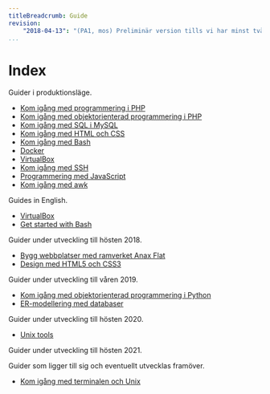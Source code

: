 ```yaml
---
titleBreadcrumb: Guide
revision:
    "2018-04-13": "(PA1, mos) Preliminär version tills vi har minst två guider i produktionsläge."
...
```

Index
===============================

Guider i produktionsläge.

* [Kom igång med programmering i PHP](guide/kom-igang-med-programmering-i-php)
* [Kom igång med objektorienterad programmering i PHP](guide/kom-igang-med-objektorienterad-programmering-i-php)
* [Kom igång med SQL i MySQL](guide/kom-igang-med-sql-i-mysql)
* [Kom igång med HTML och CSS](guide/kom-igang-med-html-och-css)
* [Kom igång med Bash](guide/kom-igang-med-bash)
* [Docker](guide/docker)
* [VirtualBox](guide/virtualbox)
* [Kom igång med SSH](guide/kom-igang-med-ssh)
* [Programmering med JavaScript](guide/javascript1)
* [Kom igång med awk](guide/kom-igang-med-awk)

Guides in English.

* [VirtualBox](guide/virtualbox_en)
* [Get started with Bash](guide/get-started-with-bash)


Guider under utveckling till hösten 2018.

* [Bygg webbplatser med ramverket Anax Flat](guide/bygg-webbplatser-med-ramverket-anax-flat)
* [Design med HTML5 och CSS3](guide/design-med-html5-och-css3)
<!-- * [Kom igång med HTML](guide/kom-igang-med-html)
* [Kom igång med CSS](guide/kom-igang-med-css) -->

<!--
* Desinax tema och dess moduler
* Unit testing, function testing, CI
* [Kom igång med PHP-ramverket Anax](guide/kom-igang-med-php-ramverket-anax)
* -->

Guider under utveckling till våren 2019.

* [Kom igång med objektorienterad programmering i Python](guide/kom-igang-med-objektorienterad-programmering-i-python)
* [ER-modellering med databaser](guide/er-modellering-med-databaser)

Guider under utveckling till hösten 2020.

* [Unix tools](guide/unix-tools)

Guider under utveckling till hösten 2021.





Guider som ligger till sig och eventuellt utvecklas framöver.

* [Kom igång med terminalen och Unix](guide/kom-igang-med-terminalen-och-unix)

<!-- * [Programmering med JavaScript](guide/javascript) (delar av material som använts i kursen javascript, guiden delvis påbörjad, avvaktar eventuell utveckling av kursen javascript1) -->
